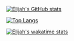 [![Elijah's GitHub stats](https://github-readme-stats.vercel.app/api?username=kx0101&show_icons=true&theme=dark)](https://github.com/anuraghazra/github-readme-stats)

[![Top Langs](https://github-readme-stats.vercel.app/api/top-langs/?username=kx0101&layout=compact&theme=dark)](https://github.com/anuraghazra/github-readme-stats)

[![Elijah's wakatime stats](https://github-readme-stats.vercel.app/api/wakatime?username=kx0101)](https://github.com/anuraghazra/github-readme-stats)
